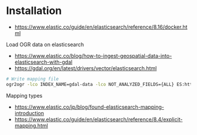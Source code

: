 
# Installation
- https://www.elastic.co/guide/en/elasticsearch/reference/8.16/docker.html

Load OGR data on elasticsearch
- https://www.elastic.co/blog/how-to-ingest-geospatial-data-into-elasticsearch-with-gdal
- https://gdal.org/en/latest/drivers/vector/elasticsearch.html

``` bash
# Write mapping file
ogr2ogr -lco INDEX_NAME=gdal-data -lco NOT_ANALYZED_FIELDS={ALL} ES:http://localhost:9200 data/sergipe-lito.shp
```

Mapping types
- https://www.elastic.co/jp/blog/found-elasticsearch-mapping-introduction
- https://www.elastic.co/guide/en/elasticsearch/reference/8.4/explicit-mapping.html


  